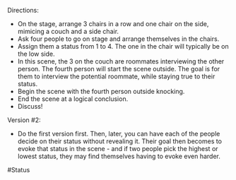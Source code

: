 Directions:
* On the stage, arrange 3 chairs in a row and one chair on the side, mimicing a couch and a side chair.
* Ask four people to go on stage and arrange themselves in the chairs.
* Assign them a status from 1 to 4. The one in the chair will typically be on the low side.
* In this scene, the 3 on the couch are roommates interviewing the other person. The fourth person will start the scene outside. The goal is for them to interview the potential roommate, while staying true to their status.
* Begin the scene with the fourth person outside knocking.
* End the scene at a logical conclusion.
* Discuss!

Version #2:
* Do the first version first. Then, later, you can have each of the people decide on their status without revealing it. Their goal then becomes to evoke that status in the scene - and if two people pick the highest or lowest status, they may find themselves having to evoke even harder.

#Status